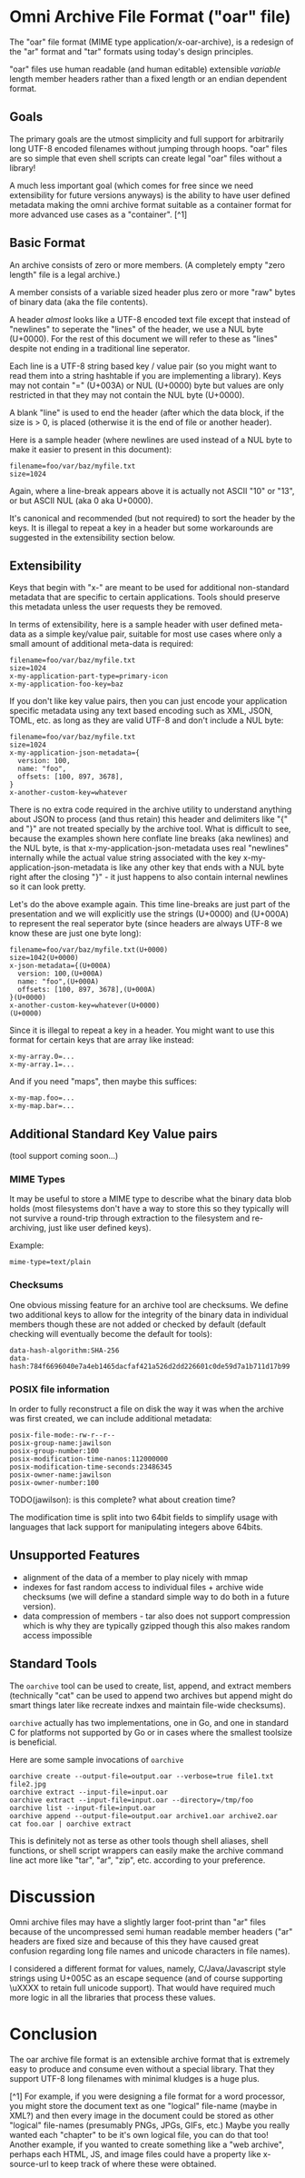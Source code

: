 # Omni Archive File Format ("oar" file)

The "oar" file format (MIME type application/x-oar-archive), is a
redesign of the "ar" format and "tar" formats using today's design
principles.

"oar" files use human readable (and human editable) extensible
*variable* length member headers rather than a fixed length or an
endian dependent format.

## Goals

The primary goals are the utmost simplicity and full support for
arbitrarily long UTF-8 encoded filenames without jumping through
hoops. "oar" files are so simple that even shell scripts can create
legal "oar" files without a library!

A much less important goal (which comes for free since we need
extensibility for future versions anyways) is the ability to have user
defined metadata making the omni archive format suitable as a
container format for more advanced use cases as a "container". [^1]

## Basic Format

An archive consists of zero or more members. (A completely empty "zero
length" file is a legal archive.)

A member consists of a variable sized header plus zero or more "raw"
bytes of binary data (aka the file contents).

A header *almost* looks like a UTF-8 encoded text file except that
instead of "newlines" to seperate the "lines" of the header, we use a
NUL byte (U+0000). For the rest of this document we will refer to
these as "lines" despite not ending in a traditional line seperator.

Each line is a UTF-8 string based key / value pair (so you might want
to read them into a string hashtable if you are implementing a
library). Keys may not contain "=" (U+003A) or NUL (U+0000) byte but
values are only restricted in that they may not contain the NUL byte
(U+0000).

A blank "line" is used to end the header (after which the data block,
if the size is > 0, is placed (otherwise it is the end of file or
another header).

Here is a sample header (where newlines are used instead of a NUL byte
to make it easier to present in this document):

```
filename=foo/var/baz/myfile.txt
size=1024

```

Again, where a line-break appears above it is actually not ASCII "10"
or "13", or but ASCII NUL (aka 0 aka U+0000).

It's canonical and recommended (but not required) to sort the header
by the keys. It is illegal to repeat a key in a header but some
workarounds are suggested in the extensibility section below.

## Extensibility

Keys that begin with "x-" are meant to be used for additional
non-standard metadata that are specific to certain applications. Tools
should preserve this metadata unless the user requests they be
removed.

In terms of extensibility, here is a sample header with user defined
meta-data as a simple key/value pair, suitable for most use cases
where only a small amount of additional meta-data is required:

```
filename=foo/var/baz/myfile.txt
size=1024
x-my-application-part-type=primary-icon
x-my-application-foo-key=baz

```

If you don't like key value pairs, then you can just encode your
application specific metadata using any text based encoding such as
XML, JSON, TOML, etc. as long as they are valid UTF-8 and don't
include a NUL byte:

```
filename=foo/var/baz/myfile.txt
size=1024
x-my-application-json-metadata={
  version: 100,
  name: "foo",
  offsets: [100, 897, 3678],
}
x-another-custom-key=whatever

```

There is no extra code required in the archive utility to understand
anything about JSON to process (and thus retain) this header and
delimiters like "{" and "}" are not treated specially by the archive
tool. What is difficult to see, because the examples shown here
conflate line breaks (aka newlines) and the NUL byte, is that
x-my-application-json-metadata uses real "newlines" internally while
the actual value string associated with the key
x-my-application-json-metadata is like any other key that ends with a
NUL byte right after the closing "}" - it just happens to also contain
internal newlines so it can look pretty.

Let's do the above example again. This time line-breaks are just part
of the presentation and we will explicitly use the strings (U+0000)
and (U+000A) to represent the real seperator byte (since headers are
always UTF-8 we know these are just one byte long):

```
filename=foo/var/baz/myfile.txt(U+0000)
size=1042(U+0000)
x-json-metadata={(U+000A)
  version: 100,(U+000A)
  name: "foo",(U+000A)
  offsets: [100, 897, 3678],(U+000A)
}(U+0000)
x-another-custom-key=whatever(U+0000)
(U+0000)
```

Since it is illegal to repeat a key in a header. You might want to use
this format for certain keys that are array like instead:

```
x-my-array.0=...
x-my-array.1=...
```

And if you need "maps", then maybe this suffices:

```
x-my-map.foo=...
x-my-map.bar=...
```

## Additional Standard Key Value pairs

(tool support coming soon...)

### MIME Types

It may be useful to store a MIME type to describe what the binary data
blob holds (most filesystems don't have a way to store this so they
typically will not survive a round-trip through extraction to the
filesystem and re-archiving, just like user defined keys).

Example:

```
mime-type=text/plain
```

### Checksums

One obvious missing feature for an archive tool are checksums. We
define two additional keys to allow for the integrity of the binary
data in individual members though these are not added or checked by
default (default checking will eventually become the default for
tools):

```
data-hash-algorithm:SHA-256
data-hash:784f6696040e7a4eb1465dacfaf421a526d2dd226601c0de59d7a1b711d17b99
```

### POSIX file information

In order to fully reconstruct a file on disk the way it was when the
archive was first created, we can include additional metadata:

```
posix-file-mode:-rw-r--r--
posix-group-name:jawilson
posix-group-number:100
posix-modification-time-nanos:112000000
posix-modification-time-seconds:23486345
posix-owner-name:jawilson
posix-owner-number:100
```

TODO(jawilson): is this complete? what about creation time?

The modification time is split into two 64bit fields to simplify usage
with languages that lack support for manipulating integers above
64bits.

## Unsupported Features

* alignment of the data of a member to play nicely with mmap
* indexes for fast random access to individual files + archive wide
  checksums (we will define a standard simple way to do both in a
  future version).
* data compression of members - tar also does not support compression
  which is why they are typically gzipped though this also makes
  random access impossible

## Standard Tools

The `oarchive` tool can be used to create, list, append, and extract
members (technically "cat" can be used to append two archives but
append might do smart things later like recreate indxes and maintain
file-wide checksums).

`oarchive` actually has two implementations, one in Go, and one in
standard C for platforms not supported by Go or in cases where the
smallest toolsize is beneficial.

Here are some sample invocations of `oarchive`

```
oarchive create --output-file=output.oar --verbose=true file1.txt file2.jpg
oarchive extract --input-file=input.oar
oarchive extract --input-file=input.oar --directory=/tmp/foo
oarchive list --input-file=input.oar
oarchive append --output-file=output.oar archive1.oar archive2.oar
cat foo.oar | oarchive extract
```

This is definitely not as terse as other tools though shell aliases,
shell functions, or shell script wrappers can easily make the archive
command line act more like "tar", "ar", "zip", etc. according to your
preference.

# Discussion

Omni archive files may have a slightly larger foot-print than "ar"
files because of the uncompressed semi human readable member headers
("ar" headers are fixed size and because of this they have caused
great confusion regarding long file names and unicode characters in
file names).

I considered a different format for values, namely, C/Java/Javascript
style strings using U+005C as an escape sequence (and of course
supporting \uXXXX to retain full unicode support). That would have
required much more logic in all the libraries that process these
values.

# Conclusion

The oar archive file format is an extensible archive format that is
extremely easy to produce and consume even without a special
library. That they support UTF-8 long filenames with minimal kludges
is a huge plus.

[^1] For example, if you were designing a file format for a word
processor, you might store the document text as one "logical"
file-name (maybe in XML?) and then every image in the document could
be stored as other "logical" file-names (presumably PNGs, JPGs, GIFs,
etc.) Maybe you really wanted each "chapter" to be it's own logical
file, you can do that too! Another example, if you wanted to create
something like a "web archive", perhaps each HTML, JS, and image files
could have a property like x-source-url to keep track of where these
were obtained.
